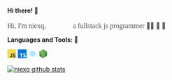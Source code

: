 #### Hi there! 👋

<font color=#555 size=3 face="幼圆">Hi, I'm niexq, 🍔🌱🐂 🔭 a fullstack js programmer</font> 🔭🐂 🌱 🍔

**Languages and Tools: 🌈**  

<code><img height="20" src="https://raw.githubusercontent.com/github/explore/80688e429a7d4ef2fca1e82350fe8e3517d3494d/topics/javascript/javascript.png"></code>
<code><img height="20" src="https://raw.githubusercontent.com/github/explore/80688e429a7d4ef2fca1e82350fe8e3517d3494d/topics/typescript/typescript.png"></code>
<code><img height="20" src="https://raw.githubusercontent.com/github/explore/80688e429a7d4ef2fca1e82350fe8e3517d3494d/topics/react/react.png"></code>
<code><img height="20" src="https://raw.githubusercontent.com/github/explore/80688e429a7d4ef2fca1e82350fe8e3517d3494d/topics/nodejs/nodejs.png"></code>


[![niexq github stats](https://github-readme-stats.vercel.app/api?username=niexq&show_icons=true&text_color=718096&bg_color=ffffff)](https://github.com/niexq)

